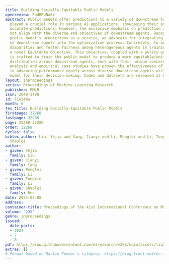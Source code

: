 ```yaml
---
title: Building Socially-Equitable Public Models
openreview: PudBRuNa8r
abstract: Public models offer predictions to a variety of downstream tasks and have
  played a crucial role in various AI applications, showcasing their proficiency in
  accurate predictions. However, the exclusive emphasis on prediction accuracy may
  not align with the diverse end objectives of downstream agents. Recognizing the
  public model’s predictions as a service, we advocate for integrating the objectives
  of downstream agents into the optimization process. Concretely, to address performance
  disparities and foster fairness among heterogeneous agents in training, we propose
  a novel Equitable Objective. This objective, coupled with a policy gradient algorithm,
  is crafted to train the public model to produce a more equitable/uniform performance
  distribution across downstream agents, each with their unique concerns. Both theoretical
  analysis and empirical case studies have proven the effectiveness of our method
  in advancing performance equity across diverse downstream agents utilizing the public
  model for their decision-making. Codes and datasets are released at https://github.com/Ren-Research/Socially-Equitable-Public-Models.
layout: inproceedings
series: Proceedings of Machine Learning Research
publisher: PMLR
issn: 2640-3498
id: liu24bw
month: 0
tex_title: Building Socially-Equitable Public Models
firstpage: 32268
lastpage: 32286
page: 32268-32286
order: 32268
cycles: false
bibtex_author: Liu, Yejia and Yang, Jianyi and Li, Pengfei and Li, Tongxin and Ren,
  Shaolei
author:
- given: Yejia
  family: Liu
- given: Jianyi
  family: Yang
- given: Pengfei
  family: Li
- given: Tongxin
  family: Li
- given: Shaolei
  family: Ren
date: 2024-07-08
address:
container-title: Proceedings of the 41st International Conference on Machine Learning
volume: '235'
genre: inproceedings
issued:
  date-parts:
  - 2024
  - 7
  - 8
pdf: https://raw.githubusercontent.com/mlresearch/v235/main/assets/liu24bw/liu24bw.pdf
extras: []
# Format based on Martin Fenner's citeproc: https://blog.front-matter.io/posts/citeproc-yaml-for-bibliographies/
---
```

